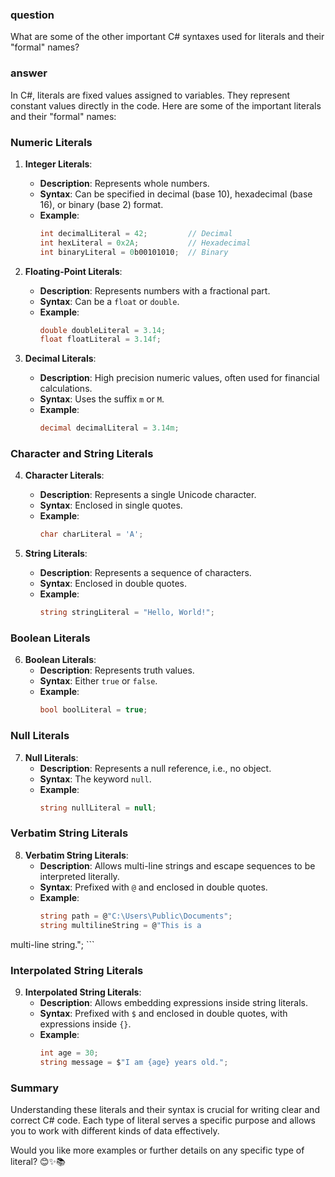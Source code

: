 ### question
What are some of the other important C# syntaxes used for literals and their "formal" names?

### answer
In C#, literals are fixed values assigned to variables. They represent constant values directly in the code. Here are some of the important literals and their "formal" names:

### Numeric Literals

1. **Integer Literals**:
   - **Description**: Represents whole numbers.
   - **Syntax**: Can be specified in decimal (base 10), hexadecimal (base 16), or binary (base 2) format.
   - **Example**:
     ```csharp
     int decimalLiteral = 42;         // Decimal
     int hexLiteral = 0x2A;           // Hexadecimal
     int binaryLiteral = 0b00101010;  // Binary
     ```

2. **Floating-Point Literals**:
   - **Description**: Represents numbers with a fractional part.
   - **Syntax**: Can be a `float` or `double`.
   - **Example**:
     ```csharp
     double doubleLiteral = 3.14;
     float floatLiteral = 3.14f;
     ```

3. **Decimal Literals**:
   - **Description**: High precision numeric values, often used for financial calculations.
   - **Syntax**: Uses the suffix `m` or `M`.
   - **Example**:
     ```csharp
     decimal decimalLiteral = 3.14m;
     ```

### Character and String Literals

4. **Character Literals**:
   - **Description**: Represents a single Unicode character.
   - **Syntax**: Enclosed in single quotes.
   - **Example**:
     ```csharp
     char charLiteral = 'A';
     ```

5. **String Literals**:
   - **Description**: Represents a sequence of characters.
   - **Syntax**: Enclosed in double quotes.
   - **Example**:
     ```csharp
     string stringLiteral = "Hello, World!";
     ```

### Boolean Literals

6. **Boolean Literals**:
   - **Description**: Represents truth values.
   - **Syntax**: Either `true` or `false`.
   - **Example**:
     ```csharp
     bool boolLiteral = true;
     ```

### Null Literals

7. **Null Literals**:
   - **Description**: Represents a null reference, i.e., no object.
   - **Syntax**: The keyword `null`.
   - **Example**:
     ```csharp
     string nullLiteral = null;
     ```

### Verbatim String Literals

8. **Verbatim String Literals**:
   - **Description**: Allows multi-line strings and escape sequences to be interpreted literally.
   - **Syntax**: Prefixed with `@` and enclosed in double quotes.
   - **Example**:
     ```csharp
     string path = @"C:\Users\Public\Documents";
     string multilineString = @"This is a 
multi-line string.";
     ```

### Interpolated String Literals

9. **Interpolated String Literals**:
   - **Description**: Allows embedding expressions inside string literals.
   - **Syntax**: Prefixed with `$` and enclosed in double quotes, with expressions inside `{}`.
   - **Example**:
     ```csharp
     int age = 30;
     string message = $"I am {age} years old.";
     ```

### Summary

Understanding these literals and their syntax is crucial for writing clear and correct C# code. Each type of literal serves a specific purpose and allows you to work with different kinds of data effectively.

Would you like more examples or further details on any specific type of literal? 😊✨📚
